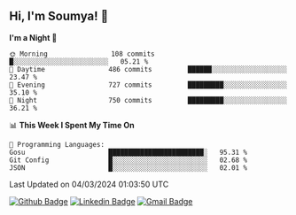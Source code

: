 ## Hi, I'm Soumya! 👋

<!--START_SECTION:waka-->
**I'm a Night 🦉** 

```text
🌞 Morning                108 commits         █░░░░░░░░░░░░░░░░░░░░░░░░   05.21 % 
🌆 Daytime                486 commits         ██████░░░░░░░░░░░░░░░░░░░   23.47 % 
🌃 Evening                727 commits         █████████░░░░░░░░░░░░░░░░   35.10 % 
🌙 Night                  750 commits         █████████░░░░░░░░░░░░░░░░   36.21 % 
```


📊 **This Week I Spent My Time On** 

```text
💬 Programming Languages: 
Gosu                     ████████████████████████░   95.31 % 
Git Config               █░░░░░░░░░░░░░░░░░░░░░░░░   02.68 % 
JSON                     █░░░░░░░░░░░░░░░░░░░░░░░░   02.01 % 
```


 Last Updated on 04/03/2024 01:03:50 UTC
<!--END_SECTION:waka-->

[![Github Badge](https://img.shields.io/badge/-rubyruins-grey?style=for-the-badge&logo=github&logoColor=white&link=https://github.com/rubyruins/)](https://www.github.com/rubyruins/) 
[![Linkedin Badge](https://img.shields.io/badge/-Soumya%20Parekh-0072b1?style=for-the-badge&logo=Linkedin&logoColor=white&link=https://www.linkedin.com/in/Soumya-Parekh/)](https://www.linkedin.com/in/Soumya-Parekh/) 
[![Gmail Badge](https://img.shields.io/badge/-soumyaparekh.me@gmail.com-c14438?style=for-the-badge&logo=Gmail&logoColor=white&link=mailto:soumyaparekh.me@gmail.com)](mailto:soumyaparekh.me@gmail.com) 
